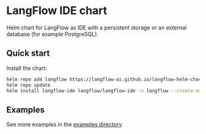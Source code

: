 # LangFlow IDE chart

Helm chart for LangFlow as IDE with a persistent storage or an external database (for example PostgreSQL).


## Quick start

Install the chart:

```bash
helm repo add langflow https://langflow-ai.github.io/langflow-helm-charts
helm repo update
helm install langflow-ide langflow/langflow-ide -n langflow --create-namespace
```


## Examples
See more examples in the [examples directory](https://github.com/langflow-ai/langflow-helm-charts/tree/main/examples/langflow-ide).